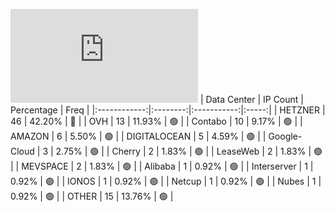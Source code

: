 ![Diagramm](https://github.com/obajay/StateSync-snapshots/blob/main/Projects/Kyve/1/README.md)
| Data Center | IP Count | Percentage | Freq |
|:------------:|:--------:|:-----------:|:-----:|
| HETZNER | 46 | 42.20% | 🔴 |
| OVH | 13 | 11.93% | 🟢 |
| Contabo | 10 | 9.17% | 🟢 |
| AMAZON | 6 | 5.50% | 🟢 |
| DIGITALOCEAN | 5 | 4.59% | 🟢 |
| Google-Cloud | 3 | 2.75% | 🟢 |
| Cherry | 2 | 1.83% | 🟢 |
| LeaseWeb | 2 | 1.83% | 🟢 |
| MEVSPACE | 2 | 1.83% | 🟢 |
| Alibaba | 1 | 0.92% | 🟢 |
| Interserver | 1 | 0.92% | 🟢 |
| IONOS | 1 | 0.92% | 🟢 |
| Netcup | 1 | 0.92% | 🟢 |
| Nubes | 1 | 0.92% | 🟢 |
| OTHER | 15 | 13.76% | 🟢 |